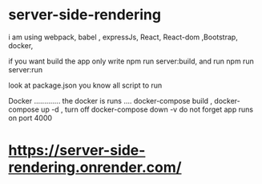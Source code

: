 # server-side-rendering

i am using webpack, babel , expressJs, React, React-dom ,Bootstrap, docker,

if you want build the app only write npm run server:build, and run npm run server:run

look at package.json you know all script to run 

Docker .............
the docker is runs  .... docker-compose build , docker-compose up -d , turn off  docker-compose down -v 
do not forget app runs on port 4000 

# https://server-side-rendering.onrender.com/

